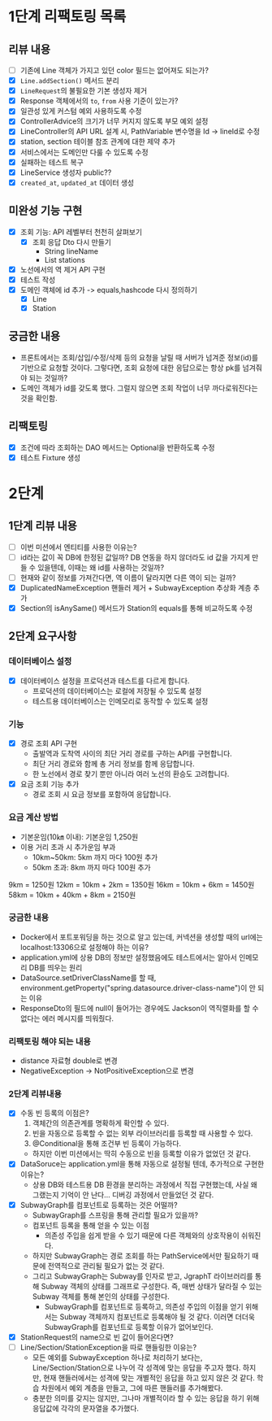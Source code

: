 # 1단계 리팩토링 목록

## 리뷰 내용
- [ ] 기존에 Line 객체가 가지고 있던 color 필드는 없어져도 되는가? 
- [x] `Line.addSection()` 메서드 분리
- [x] `LineRequest`의 불필요한 기본 생성자 제거
- [x] Response 객체에서의 `to`, `from` 사용 기준이 있는가?
- [x] 일관성 있게 커스텀 예외 사용하도록 수정
- [x] ControllerAdvice의 크기가 너무 커지지 않도록 부모 예외 설정
- [x] LineController의 API URL 설계 시, PathVariable 변수명을 Id -> lineId로 수정
- [x] station, section 테이블 참조 관계에 대한 제약 추가
- [x] 서비스에서는 도메인만 다룰 수 있도록 수정
- [x] 실패하는 테스트 복구
- [x] LineService 생성자 public?? 
- [x] `created_at`, `updated_at` 데이터 생성

## 미완성 기능 구현
- [x] 조회 기능: API 레벨부터 천천히 살펴보기
  - [x] 조회 응답 Dto 다시 만들기
    - String lineName
    - List<StationResponse> stations
- [x] 노선에서의 역 제거 API 구현
- [x] 테스트 작성
- [x] 도메인 객체에 id 추가 -> equals,hashcode 다시 정의하기
  - [x] Line
  - [x] Station

## 궁금한 내용
- 프론트에서는 조회/삽입/수정/삭제 등의 요청을 날릴 때 서버가 넘겨준 정보(id)를 기반으로 요청할 것이다. 그렇다면, 조회 요청에 대한 응답으로는 항상 pk를 넘겨줘야 되는 것일까?
- 도메인 객체가 id를 갖도록 했다. 그럴지 않으면 조회 작업이 너무 까다로워진다는 것을 확인함. 

## 리팩토링
- [x] 조건에 따라 조회하는 DAO 메서드는 Optional을 반환하도록 수정
- [x] 테스트 Fixture 생성

# 2단계

## 1단계 리뷰 내용
- [ ] 이번 미션에서 엔티티를 사용한 이유는?
- [ ] id라는 값이 꼭 DB에 한정된 값일까? DB 연동을 하지 않더라도 id 값을 가지게 만들 수 있을텐데, 이때는 왜 id를 사용하는 것일까?
- [ ] 현재와 같이 정보를 가져간다면, 역 이름이 달라지면 다른 역이 되는 걸까?
- [x] DuplicatedNameException 핸들러 제거 + SubwayException 추상화 계층 추가
- [x] Section의 isAnySame() 메서드가 Station의 equals를 통해 비교하도록 수정

## 2단계 요구사항

### 데이터베이스 설정
- [x] 데이터베이스 설정을 프로덕션과 테스트를 다르게 합니다.
  - 프로덕션의 데이터베이스는 로컬에 저장될 수 있도록 설정
  - 테스트용 데이터베이스는 인메모리로 동작할 수 있도록 설정

### 기능
- [x] 경로 조회 API 구현
  - 출발역과 도착역 사이의 최단 거리 경로를 구하는 API를 구현합니다.
  - 최단 거리 경로와 함께 총 거리 정보를 함께 응답합니다.
  - 한 노선에서 경로 찾기 뿐만 아니라 여러 노선의 환승도 고려합니다.
- [x] 요금 조회 기능 추가
  - 경로 조회 시 요금 정보를 포함하여 응답합니다.

### 요금 계산 방법
- 기본운임(10㎞ 이내): 기본운임 1,250원
- 이용 거리 초과 시 추가운임 부과
  - 10km~50km: 5km 까지 마다 100원 추가
  - 50km 초과: 8km 까지 마다 100원 추가

9km = 1250원
12km = 10km + 2km = 1350원
16km = 10km + 6km = 1450원
58km = 10km + 40km + 8km = 2150원

### 궁금한 내용
- Docker에서 포트포워딩을 하는 것으로 알고 있는데, 커넥션을 생성할 때의 url에는 localhost:13306으로 설정해야 하는 이유?
- application.yml에 상용 DB의 정보만 설정했음에도 테스트에서는 알아서 인메모리 DB를 띄우는 원리
- DataSource.setDriverClassName를 할 때, environment.getProperty("spring.datasource.driver-class-name")이 안 되는 이유
- ResponseDto의 필드에 null이 들어가는 경우에도 Jackson이 역직렬화를 할 수 없다는 에러 메시지를 띄워줬다.

### 리팩토링 해야 되는 내용
- distance 자료형 double로 변경
- NegativeException -> NotPositiveException으로 변경

### 2단계 리뷰내용
- [x] 수동 빈 등록의 이점은?
  1. 객체간의 의존관계를 명확하게 확인할 수 있다.
  2. 빈을 자동으로 등록할 수 없는 외부 라이브러리를 등록할 때 사용할 수 있다.
  3. @Conditional을 통해 조건부 빈 등록이 가능하다.
  - 하지만 이번 미션에서는 딱히 수동으로 빈을 등록할 이유가 없었던 것 같다.
- [x] DataSoruce는 application.yml을 통해 자동으로 설정될 텐데, 추가적으로 구현한 이유는?
  - 상용 DB와 테스트용 DB 환경을 분리하는 과정에서 직접 구현했는데, 사실 왜 그랬는지 기억이 안 난다... 디버깅 과정에서 만들었던 것 같다.
- [x] SubwayGraph를 컴포넌트로 등록하는 것은 어떨까?
  - SubwayGraph를 스프링을 통해 관리할 필요가 있을까?
  - 컴포넌트 등록을 통해 얻을 수 있는 이점
    - 의존성 주입을 쉽게 받을 수 있기 때문에 다른 객체와의 상호작용이 쉬워진다.
  - 하지만 SubwayGraph는 경로 조회를 하는 PathService에서만 필요하기 때문에 전역적으로 관리될 필요가 없는 것 같다.
  - 그리고 SubwayGraph는 Subway를 인자로 받고, JgraphT 라이브러리를 통해 Subway 객체의 상태를 그래프로 구성한다. 즉, 매번 상태가 달라질 수 있는 Subway 객체를 통해 본인의 상태를 구성한다.
    - SubwayGraph를 컴포넌트로 등록하고, 의존성 주입의 이점을 얻기 위해서는 Subway 객체까지 컴포넌트로 등록해야 될 것 같다. 이러면 더더욱 SubwayGraph를 컴포넌트로 등록할 이유가 없어보인다.
- [x] StationRequest의 name으로 빈 값이 들어온다면?
- [ ] Line/Section/StationException을 따로 핸들링한 이유는?
  - 모든 예외를 SubwayException 하나로 처리하기 보다는, Line/Section/Station으로 나누어 각 성격에 맞는 응답을 주고자 했다. 하지만, 현재 핸들러에서는 성격에 맞는 개별적인 응답을 하고 있지 않은 것 같다. 학습 차원에서 예외 계층을 만들고, 그에 따른 핸들러를 추가해봤다.
  - 충분한 의미를 갖지는 않지만, 그나마 개별적이라 할 수 있는 응답을 하기 위해 응답값에 각각의 문자열을 추가했다.
